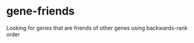 gene-friends
============
Looking for genes that are friends of other genes using backwards-rank order